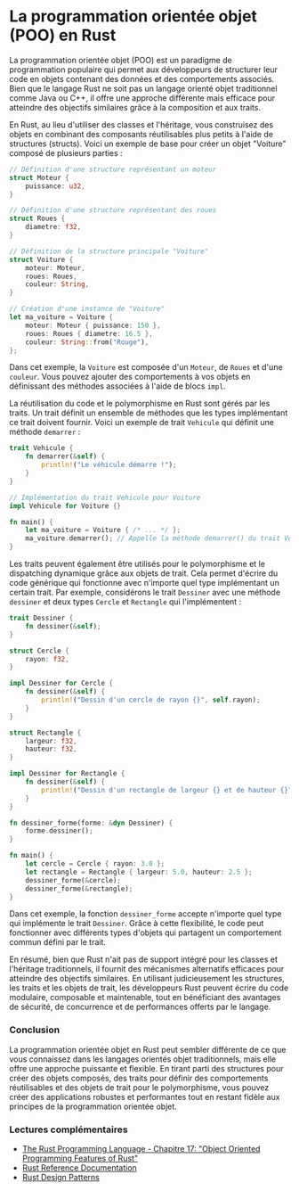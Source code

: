 # La programmation orientée objet (POO) en Rust

La programmation orientée objet (POO) est un paradigme de programmation populaire qui permet aux développeurs de structurer leur code en objets contenant des données et des comportements associés. Bien que le langage Rust ne soit pas un langage orienté objet traditionnel comme Java ou C++, il offre une approche différente mais efficace pour atteindre des objectifs similaires grâce à la composition et aux traits.

En Rust, au lieu d'utiliser des classes et l'héritage, vous construisez des objets en combinant des composants réutilisables plus petits à l'aide de structures (structs). Voici un exemple de base pour créer un objet "Voiture" composé de plusieurs parties :

```rust
// Définition d'une structure représentant un moteur
struct Moteur {
    puissance: u32,
}

// Définition d'une structure représentant des roues
struct Roues {
    diametre: f32,
}

// Définition de la structure principale "Voiture"
struct Voiture {
    moteur: Moteur,
    roues: Roues,
    couleur: String,
}

// Création d'une instance de "Voiture"
let ma_voiture = Voiture {
    moteur: Moteur { puissance: 150 },
    roues: Roues { diametre: 16.5 },
    couleur: String::from("Rouge"),
};
```

Dans cet exemple, la `Voiture` est composée d'un `Moteur`, de `Roues` et d'une `couleur`. Vous pouvez ajouter des comportements à vos objets en définissant des méthodes associées à l'aide de blocs `impl`.

La réutilisation du code et le polymorphisme en Rust sont gérés par les traits. Un trait définit un ensemble de méthodes que les types implémentant ce trait doivent fournir. Voici un exemple de trait `Vehicule` qui définit une méthode `demarrer` :

```rust
trait Vehicule {
    fn demarrer(&self) {
        println!("Le véhicule démarre !");
    }
}

// Implémentation du trait Vehicule pour Voiture
impl Vehicule for Voiture {}

fn main() {
    let ma_voiture = Voiture { /* ... */ };
    ma_voiture.demarrer(); // Appelle la méthode demarrer() du trait Vehicule
}
```

Les traits peuvent également être utilisés pour le polymorphisme et le dispatching dynamique grâce aux objets de trait. Cela permet d'écrire du code générique qui fonctionne avec n'importe quel type implémentant un certain trait. Par exemple, considérons le trait `Dessiner` avec une méthode `dessiner` et deux types `Cercle` et `Rectangle` qui l'implémentent :

```rust
trait Dessiner {
    fn dessiner(&self);
}

struct Cercle {
    rayon: f32,
}

impl Dessiner for Cercle {
    fn dessiner(&self) {
        println!("Dessin d'un cercle de rayon {}", self.rayon);
    }
}

struct Rectangle {
    largeur: f32,
    hauteur: f32,
}

impl Dessiner for Rectangle {
    fn dessiner(&self) {
        println!("Dessin d'un rectangle de largeur {} et de hauteur {}", self.largeur, self.hauteur);
    }
}

fn dessiner_forme(forme: &dyn Dessiner) {
    forme.dessiner();
}

fn main() {
    let cercle = Cercle { rayon: 3.0 };
    let rectangle = Rectangle { largeur: 5.0, hauteur: 2.5 };
    dessiner_forme(&cercle);
    dessiner_forme(&rectangle);
}
```

Dans cet exemple, la fonction `dessiner_forme` accepte n'importe quel type qui implémente le trait `Dessiner`. Grâce à cette flexibilité, le code peut fonctionner avec différents types d'objets qui partagent un comportement commun défini par le trait.

En résumé, bien que Rust n'ait pas de support intégré pour les classes et l'héritage traditionnels, il fournit des mécanismes alternatifs efficaces pour atteindre des objectifs similaires. En utilisant judicieusement les structures, les traits et les objets de trait, les développeurs Rust peuvent écrire du code modulaire, composable et maintenable, tout en bénéficiant des avantages de sécurité, de concurrence et de performances offerts par le langage.

### Conclusion

La programmation orientée objet en Rust peut sembler différente de ce que vous connaissez dans les langages orientés objet traditionnels, mais elle offre une approche puissante et flexible. En tirant parti des structures pour créer des objets composés, des traits pour définir des comportements réutilisables et des objets de trait pour le polymorphisme, vous pouvez créer des applications robustes et performantes tout en restant fidèle aux principes de la programmation orientée objet.

### Lectures complémentaires

- [The Rust Programming Language - Chapitre 17: "Object Oriented Programming Features of Rust"](https://doc.rust-lang.org/book/ch17-00-oop.html)
- [Rust Reference Documentation](https://doc.rust-lang.org/reference/)
- [Rust Design Patterns](https://rust-unofficial.github.io/patterns/)

